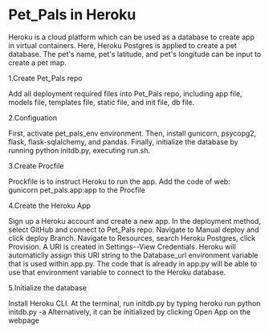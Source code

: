 # Pet_Pals in Heroku
Heroku is a cloud platform which can be used as a database to create app in virtual containers. Here, Heroku Postgres is applied to create a pet database. The pet's name, pet's latitude, and pet's longitude can be input to create a pet map.


1.Create Pet_Pals repo

Add all deployment required files into Pet_Pals repo, including app file, models file, templates file, static file, and init file, db file.


2.Configuation



First, activate pet_pals_env environment. Then, install gunicorn, psycopg2, flask, flask-sqlalchemy, and pandas. Finally, initialize the database by running python initdb.py, executing run.sh.


3.Create Procfile 


Prockfile is to instruct Heroku to run the app. Add the code of web: gunicorn pet_pals.app:app to the Procfile


4.Create the Heroku App

Sign up a Heroku account and create a new app. In the deployment method, select GitHub and connect to Pet_Pals repo. Navigate to Manual deploy and click deploy Branch. Navigate to Resources, search Heroku Postgres, click Provision. A URI is created in Settings--View Credentials. Heroku will automaticlly assign this URI string to the Database_url environment variable that is used within app.py. The code that is already in app.py will be able to use that environment variable to connect to the Heroku database.

5.Initialize the database


Install Heroku CLI. At the terminal, run initdb.py by typing heroku run python initdb.py -a <name of app>
Alternatively, it can be initialized by clicking Open App on the webpage

